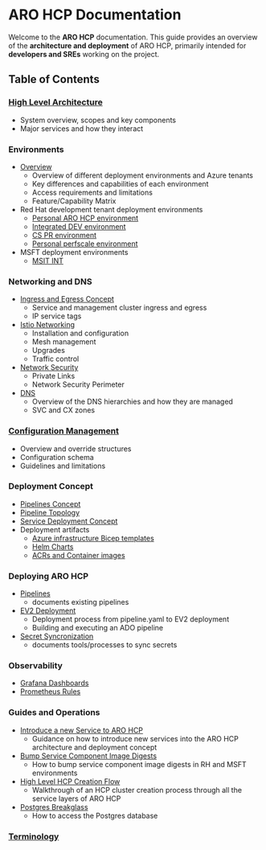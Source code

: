 # ARO HCP Documentation

Welcome to the **ARO HCP** documentation. This guide provides an overview of the **architecture and deployment** of ARO HCP, primarily intended for **developers and SREs** working on the project.

## Table of Contents

### [High Level Architecture](high-level-architecture.md)

- System overview, scopes and key components
- Major services and how they interact

### Environments

- [Overview](environments.md)
  - Overview of different deployment environments and Azure tenants
  - Key differences and capabilities of each environment
  - Access requirements and limitations
  - Feature/Capability Matrix
- Red Hat development tenant deployment environments
  - [Personal ARO HCP environment](personal-dev.md)
  - [Integrated DEV environment](integrated-dev.md)
  - [CS PR environment](cspr.md)
  - [Personal perfscale environment](perscale-deployment.md)
- MSFT deployment environments
  - [MSIT INT](environments.md#msit-corp-tenant-msft-int-tenant)

### Networking and DNS

- [Ingress and Egress Concept](ingress-egress.md)
  - Service and management cluster ingress and egress
  - IP service tags
- [Istio Networking](istio.md)
  - Installation and configuration
  - Mesh management
  - Upgrades
  - Traffic control
- [Network Security](network-security.md)
  - Private Links
  - Network Security Perimeter
- [DNS](dns.md)
  - Overview of the DNS hierarchies and how they are managed
  - SVC and CX zones

### [Configuration Management](configuration.md)

- Overview and override structures
- Configuration schema
- Guidelines and limitations

### Deployment Concept

- [Pipelines Concept](pipeline-concept.md)
- [Pipeline Topology](pipeline-topology.md)
- [Service Deployment Concept](service-deployment-concept.md)
- Deployment artifacts
  - [Azure infrastructure Bicep templates](bicep.md)
  - [Helm Charts](service-deployment-concept.md#helm-chart)
  - [ACRs and Container images](acrs-and-images.md)

### Deploying ARO HCP

- [Pipelines](pipelines.md)
  - documents existing pipelines
- [EV2 Deployment](ev2-deployment.md)
  - Deployment process from pipeline.yaml to EV2 deployment
  - Building and executing an ADO pipeline
- [Secret Syncronization](secret-sync.md)
  - documents tools/processes to sync secrets

### Observability

- [Grafana Dashboards](grafana-dashboards.md)
- [Prometheus Rules](prometheus-rules.md)

### Guides and Operations

- [Introduce a new Service to ARO HCP](introduce-new-services.md)
  - Guidance on how to introduce new services into the ARO HCP architecture and deployment concept
- [Bump Service Component Image Digests](ops/bump-image-digests.md)
  - How to bump service component image digests in RH and MSFT environments
- [High Level HCP Creation Flow](ops/hcp-cluster-creation-flow.md)
  - Walkthrough of an HCP cluster creation process through all the service layers of ARO HCP
- [Postgres Breakglass](ops/postgres-breakglass.md)
  - How to access the Postgres database

### [Terminology](terminology.md)
